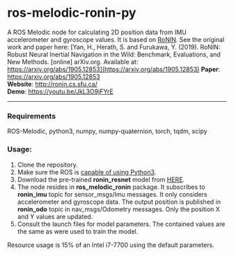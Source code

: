 # ros-melodic-ronin-py
A ROS Melodic node for calculating 2D position data from IMU accelerometer and gyroscope values. It is based on [RoNIN](https://github.com/Sachini/ronin).
See the original work and paper here: [Yan, H., Herath, S. and Furukawa, Y. (2019). RoNIN: Robust Neural Inertial Navigation in the Wild: Benchmark, Evaluations, and New Methods. [online] arXiv.org. Available at: https://arxiv.org/abs/1905.12853](https://arxiv.org/abs/1905.12853)
**Paper**: https://arxiv.org/abs/1905.12853  
**Website**: http://ronin.cs.sfu.ca/  
**Demo**: https://youtu.be/JkL3O9jFYrE

---
### Requirements
ROS-Melodic, python3, numpy, numpy-quaternion, torch, tqdm, scipy

### Usage:
1. Clone the repository.
2. Make sure the ROS is [capable of using Python3](https://medium.com/@beta_b0t/how-to-setup-ros-with-python-3-44a69ca36674).
3. Download the pre-trained **ronin_resnet** model from [HERE](https://www.dropbox.com/sh/3adl8zyp2y91otf/AABIRBecKwMJotMSrWE0z2n0a?dl=0). 
4. The node resides in **ros_melodic_ronin** package. It subscribes to **ronin_imu** topic for sensor_msgs/Imu messages. It only considers accelerometer and gyroscope data.
   The output position is published in **ronin_odo** topic in nav_msgs/Odometry messages. Only the position X and Y values are updated.
5. Consult the launch files for model parameters. The contained values are the same as were used to train the model.

Resource usage is 15% of an Intel i7-7700 using the default parameters.

